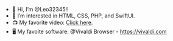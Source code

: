 - 👋  Hi, I’m @Leo32345!!
- 👀  I’m interested in HTML, CSS, PHP, and SwiftUI.
- 📺  My favorite video: [Click here](https://leo32345.github.io/random_stuff/the_meaning_of_life).
- 🖥  My favoite software: @Vivaldi Browser - https://vivaldi.com
